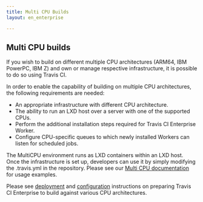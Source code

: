 ```yaml
---
title: Multi CPU Builds
layout: en_enterprise

---
```


## Multi CPU builds

If you wish to build on different multiple CPU architectures (ARM64, IBM PowerPC, IBM Z) and own or manage respective infrastructure, it is possible to do so using Travis CI.

In order to enable the capability of building on multiple CPU architectures, the following requirements are needed:
 
* An appropriate infrastructure with different CPU architecture.
* The ability to run an LXD host over a server with one of the supported CPUs.
* Perform the additional installation steps required for Travis CI Enterprise Worker.
* Configure CPU-specific queues to which newly installed Workers can listen for scheduled jobs.

The MultiCPU environment runs as LXD containers within an LXD host. Once the infrastructure is set up, developers can use it by simply modifying the .travis.yml in the repository.  Please see our [Multi CPU documentation](https://docs.travis-ci.com/user/multi-cpu-architectures/) for usage examples.

Please see [deployment](user/enterprise/setting-up-worker) and [configuration](user/enterprise/worker-configuration) instructions on preparing Travis CI Enterprise to build against various CPU architectures.
